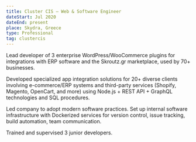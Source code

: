 ```yaml
---
title: Cluster CIS – Web & Software Engineer
dateStart: Jul 2020
dateEnd: present
place: Skydra, Greece
type: Professional
tag: clustercis
---
```


Lead developer of 3 enterprise WordPress/WooCommerce plugins for integrations
with ERP software and the Skroutz.gr marketplace, used by 70+ businesses.

Developed specialized app integration solutions for 20+ diverse clients
involving e-commerce/ERP systems and third-party services (Shopify, Magento,
OpenCart, and more) using Node.js + REST API + GraphQL technologies and SQL
procedures.

Led company to adopt modern software practices. Set up internal software
infrastructure with Dockerized services for version control, issue tracking,
build automation, team communication.

Trained and supervised 3 junior developers.

